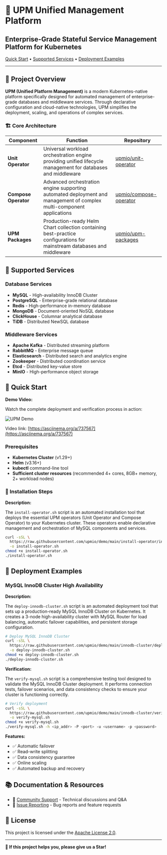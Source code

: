 # 🚀 UPM Unified Management Platform

## Enterprise-Grade Stateful Service Management Platform for Kubernetes

[Quick Start](#-quick-start) •
[Supported Services](#-supported-services) •
[Deployment Examples](#-deployment-examples)

---

## 📖 Project Overview

**UPM (Unified Platform Management)** is a modern Kubernetes-native platform
specifically designed for automated management of enterprise-grade databases
and middleware services.
Through declarative configuration and cloud-native technologies,
UPM simplifies the deployment, scaling, and operations of complex services.

### 🏗️ Core Architecture

| Component | Function | Repository |
|-----------|----------|------------|
| **Unit Operator** | Universal workload orchestration engine providing unified lifecycle management for databases and middleware | [upmio/unit-operator][1] |
| **Compose Operator** | Advanced orchestration engine supporting automated deployment and management of complex multi-component applications | [upmio/compose-operator][2] |
| **UPM Packages** | Production-ready Helm Chart collection containing best-practice configurations for mainstream databases and middleware | [upmio/upm-packages][3] |

[1]: https://github.com/upmio/unit-operator
[2]: https://github.com/upmio/compose-operator
[3]: https://github.com/upmio/upm-packages

## 🎯 Supported Services

### Database Services

- **MySQL** - High-availability InnoDB Cluster
- **PostgreSQL** - Enterprise-grade relational database
- **Redis** - High-performance in-memory database
- **MongoDB** - Document-oriented NoSQL database
- **ClickHouse** - Columnar analytical database
- **TiDB** - Distributed NewSQL database

### Middleware Services

- **Apache Kafka** - Distributed streaming platform
- **RabbitMQ** - Enterprise message queue
- **Elasticsearch** - Distributed search and analytics engine
- **Zookeeper** - Distributed coordination service
- **Etcd** - Distributed key-value store
- **MinIO** - High-performance object storage

## 🚀 Quick Start

**Demo Video:**

Watch the complete deployment and verification process in action:

![UPM Demo](upm-demo.gif)

Video link: [https://asciinema.org/a/737567](https://asciinema.org/a/737567)

### Prerequisites

- **Kubernetes Cluster** (v1.29+)
- **Helm** (v3.16+)
- **kubectl** command-line tool
- **Sufficient cluster resources** (recommended 4+ cores, 8GB+ memory, 2+ workload nodes)

### 🔧 Installation Steps

**Description:**

The `install-operator.sh` script is an automated installation tool that deploys the essential UPM operators (Unit Operator and Compose Operator) to your Kubernetes cluster. These operators enable declarative management and orchestration of MySQL components and services.

```bash
curl -sSL \
  https://raw.githubusercontent.com/upmio/demo/main/install-operator/install-operator.sh \
  -o install-operator.sh
chmod +x install-operator.sh
./install-operator.sh
```

## 🔨 Deployment Examples

### MySQL InnoDB Cluster High Availability

**Description:**

The `deploy-innodb-cluster.sh` script is an automated deployment tool that sets up a production-ready MySQL InnoDB Cluster on Kubernetes. It creates a 3-node high-availability cluster with MySQL Router for load balancing, automatic failover capabilities, and persistent storage configuration.

```bash
# Deploy MySQL InnoDB Cluster
curl -sSL \
  https://raw.githubusercontent.com/upmio/demo/main/innodb-cluster/deploy-innodb-cluster.sh \
  -o deploy-innodb-cluster.sh
chmod +x deploy-innodb-cluster.sh
./deploy-innodb-cluster.sh
```

**Verification:**

The `verify-mysql.sh` script is a comprehensive testing tool designed to validate the MySQL InnoDB Cluster deployment. It performs connection tests, failover scenarios, and data consistency checks to ensure your cluster is functioning correctly.

```bash
# Verify deployment
curl -sSL \
  https://raw.githubusercontent.com/upmio/demo/main/innodb-cluster/verify-mysql.sh \
  -o verify-mysql.sh
chmod +x verify-mysql.sh
./verify-mysql.sh -h <ip_addr> -P <port> -u <username> -p <password>
```

**Features:**

- ✅ Automatic failover
- ✅ Read-write splitting
- ✅ Data consistency guarantee
- ✅ Online scaling
- ✅ Automated backup and recovery

## 📚 Documentation & Resources

- 💬 [Community Support](https://github.com/upmio/demo/discussions) -
  Technical discussions and Q&A
- 🐛 [Issue Reporting](https://github.com/upmio/demo/issues) - Bug reports
  and feature requests

## 📄 License

This project is licensed under the [Apache License 2.0](LICENSE).

---

**🌟 If this project helps you, please give us a Star!**
